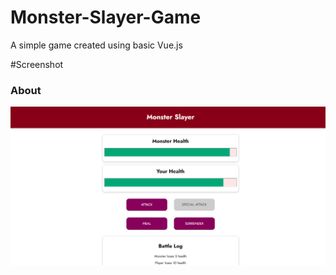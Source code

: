 # Monster-Slayer-Game
A simple game created using basic Vue.js

#Screenshot

### About
![Monster-Slayer-Game](./GAME.PNG)
